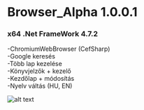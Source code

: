 # Browser_Alpha 1.0.0.1
### x64 .Net FrameWork 4.7.2
-ChromiumWebBrowser (CefSharp)   
-Google keresés  
-Több lap kezelése  
-Könyvjelzők + kezelő  
-Kezdőlap + módosítás  
-Nyelv váltás (HU, EN)  
  
![alt text](https://github.com/szabolevi98/Browser_Alpha/tree/master/Browser_Alpha_Chromium/screenshot.png)